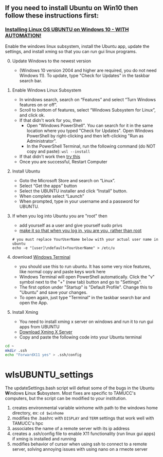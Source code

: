 ## If you need to install Ubuntu on Win10 then follow these instructions first:

### [Installing Linux OS UBUNTU on Windows 10 - WITH AUTOMATION!](installWSL.md)
Enable the windows linux subsystem, install the Ubuntu app, update the settings, and install xming so that you can run gui linux programs.

0. Update Windows to the newest version 
   * (Windows 10 version 2004 and higher are required, you do not need Windows 11). To update, type "Check for Updates" in the taskbar search bar.
1. Enable Windows Linux Subsystem
    * In windows search, search on “Features” and select “Turn Windows features on or off”. 
    * Scroll to bottom of features, select “Windows Subsystem for Linux”, and click ok.
    * If that didn't work for you, then 
      * Open "Windows PowerShell". You can search for it in the same location where you typed "Check for Updates". Open Windows PowerShell by right-clicking and then left-clicking "Run as Administrator". 
      * In the PowerShell Terminal, run the following command (do NOT copy and paste): `wsl --install`
    * If that didn't work then [try this](https://ubuntu.com/tutorials/install-ubuntu-on-wsl2-on-windows-10#1-overview)
    * Once you are successful, Restart Computer

2. Install Ubuntu
    * Goto the Microsoft Store and search on “Linux”. 
    * Select “Get the apps” button
    * Select the UBUNTU installer and click “Install” button. 
    * When complete select “Launch”
    * When prompted, type in your username and a password for UBUNTU.
    
3. If when you log into Ubuntu you are "root" then
    * add yourself as a user and give yourself sudo privs
    * [make it so that when you log in, you are you, rather than root](https://askubuntu.com/questions/1376711/how-do-i-change-the-default-user-that-signs-in-on-wsl)
    ```
    # you must replace YourUserName below with your actual user name in ubuntu
    echo -e "[user]\ndefault=YourUserName" > /etc/u
    ```
 
4. download [Windows Terminal](https://apps.microsoft.com/store/detail/windows-terminal/9N0DX20HK701?hl=en-us&amp%3Bgl=US)
    * you should use this to run ubuntu.  It has some very nice features, like normal copy and paste keys work here
    * Windows Terminal will open PowerShell automatically. Click the "v" symbol next to the "+" (new tab) button and go to "Settings".
    * The first option under "Startup" is "Default Profile". Change this to "Ubuntu" and save your changes.
    * To open again, just type "Terminal" in the taskbar search bar and open the App.

3. Install Xming
    * You need to install xming x server on windows and run it to run gui apps from UBUNTU
    * [Download Xming X Server](https://sourceforge.net/projects/xming)
    * Copy and paste the following code into your Ubuntu terminal
  
  ```bash
  cd ~
  mkdir .ssh
  echo "ForwardX11 yes" > .ssh/config
  ```

# wlsUBUNTU_settings

The updateSettings.bash script will defeat some of the bugs in the Ubuntu **W**indows **L**inux **S**ubsystem. Most fixes are specific to TAMUCC's computers, but the script can be modified to your institution.  
1. creates environmental variable winhome with path to the windows home directory, ex: `cd $winhome`
2. modifies the .bashrc with `DISPLAY` and `TERM` settings that work well with TAMUCC's hpc
3. associates the name of a remote server with its ip address
4. creates a .ssh/config file to enable X11 functionality (run linux gui apps) if xming is installed and running
5. modifies behavior of cursor when using ssh to connect to a remote server, solving annoying issues with using nano on a rmeote server


